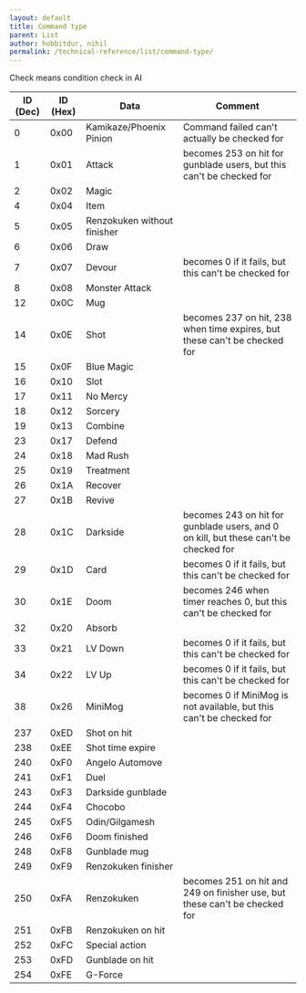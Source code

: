 ```yaml
---
layout: default
title: Command type
parent: List
author: hobbitdur, nihil
permalink: /technical-reference/list/command-type/
---
```


Check means condition check in AI

| ID (Dec) | ID (Hex) | Data                    | Comment                                                                              |
|----------|----------|-------------------------|--------------------------------------------------------------------------------------|
| 0        | 0x00     | Kamikaze/Phoenix Pinion | Command failed can't actually be checked for                                         |
| 1        | 0x01     | Attack                  | becomes 253 on hit for gunblade users, but this can't be checked for                 |
| 2        | 0x02     | Magic                   |                                                                                      |
| 4        | 0x04     | Item                    |                                                                                      |
| 5        | 0x05     | Renzokuken without finisher                    |                                                                                      |
| 6        | 0x06     | Draw                    |                                                                                      |
| 7        | 0x07     | Devour                  | becomes 0 if it fails, but this can't be checked for                                 |
| 8        | 0x08     | Monster Attack          |                                                                                      |
| 12       | 0x0C     | Mug                     |                                                                                      |
| 14       | 0x0E     | Shot                    | becomes 237 on hit, 238 when time expires, but these can't be checked for            |
| 15       | 0x0F     | Blue Magic              |                                                                                      |
| 16       | 0x10     | Slot                    |                                                                                      |
| 17       | 0x11     | No Mercy                |                                                                                      |
| 18       | 0x12     | Sorcery                 |                                                                                      |
| 19       | 0x13     | Combine                 |                                                                                      |
| 23       | 0x17     | Defend                  |                                                                                      |
| 24       | 0x18     | Mad Rush                |                                                                                      |
| 25       | 0x19     | Treatment               |                                                                                      |
| 26       | 0x1A     | Recover                 |                                                                                      |
| 27       | 0x1B     | Revive                  |                                                                                      |
| 28       | 0x1C     | Darkside                | becomes 243 on hit for gunblade users, and 0 on kill, but these can't be checked for |
| 29       | 0x1D     | Card                    | becomes 0 if it fails, but this can't be checked for                                 |
| 30       | 0x1E     | Doom                    | becomes 246 when timer reaches 0, but this can't be checked for                      |
| 32       | 0x20     | Absorb                  |                                                                                      |
| 33       | 0x21     | LV Down                 | becomes 0 if it fails, but this can't be checked for                                 |
| 34       | 0x22     | LV Up                   | becomes 0 if it fails, but this can't be checked for                                 |
| 38       | 0x26     | MiniMog                 | becomes 0 if MiniMog is not available, but this can't be checked for                 |
| 237      | 0xED     | Shot on hit             |                                                                                      |
| 238      | 0xEE     | Shot time expire        |                                                                                      |
| 240      | 0xF0     | Angelo Automove         |                                                                                      |
| 241      | 0xF1     | Duel                    |                                                                                      |
| 243      | 0xF3     | Darkside gunblade       |                                                                                      |
| 244      | 0xF4     | Chocobo                 |                                                                                      |
| 245      | 0xF5     | Odin/Gilgamesh          |                                                                                      |
| 246      | 0xF6     | Doom finished           |                                                                                      |
| 248      | 0xF8     | Gunblade mug     |                                                                                      |
| 249      | 0xF9     | Renzokuken finisher     |                                                                                      |
| 250      | 0xFA     | Renzokuken              | becomes 251 on hit and 249 on finisher use, but these can't be checked for           |
| 251      | 0xFB     | Renzokuken on hit       |                                                                                      |
| 252      | 0xFC     | Special action          |                                                                                      |
| 253      | 0xFD     | Gunblade on hit         |                                                                                      |
| 254      | 0xFE     | G-Force                 |                                                                                      |
